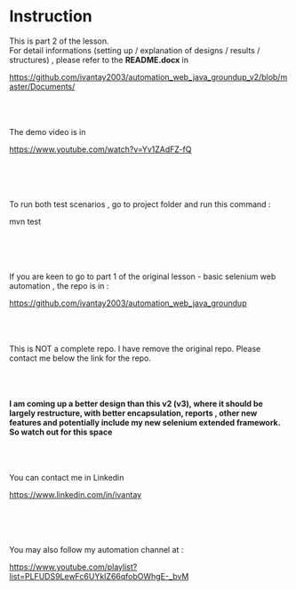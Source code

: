 
# Instruction
This is part 2 of the lesson. <br>
For detail informations (setting up / explanation of designs / results / structures) , please refer to the <b>README.docx</b> in 

https://github.com/ivantay2003/automation_web_java_groundup_v2/blob/master/Documents/

<br><br><br>
The demo video is in

https://www.youtube.com/watch?v=Yv1ZAdFZ-fQ


<br><br><br><br>
To run both test scenarios , go to project folder and run this command :

mvn test



<br><br><br><br>
If you are keen to go to part 1 of the original lesson - basic selenium web automation , the repo is in :
 
https://github.com/ivantay2003/automation_web_java_groundup

<br><br><br>
This is NOT a complete repo. I have remove the original repo. Please contact me below the link for the repo.


<br><br><br>
<b>I am coming up a better design than this v2 (v3), where it should be largely restructure, with better encapsulation, reports , other new features and potentially include my new selenium extended framework. So watch out for this space</b>

<br><br><br>
You can contact me in Linkedin
 
https://www.linkedin.com/in/ivantay


<br><br><br><br>
You may also follow my automation channel at :

https://www.youtube.com/playlist?list=PLFUDS9LewFc6UYkIZ66qfobOWhgE-_bvM
